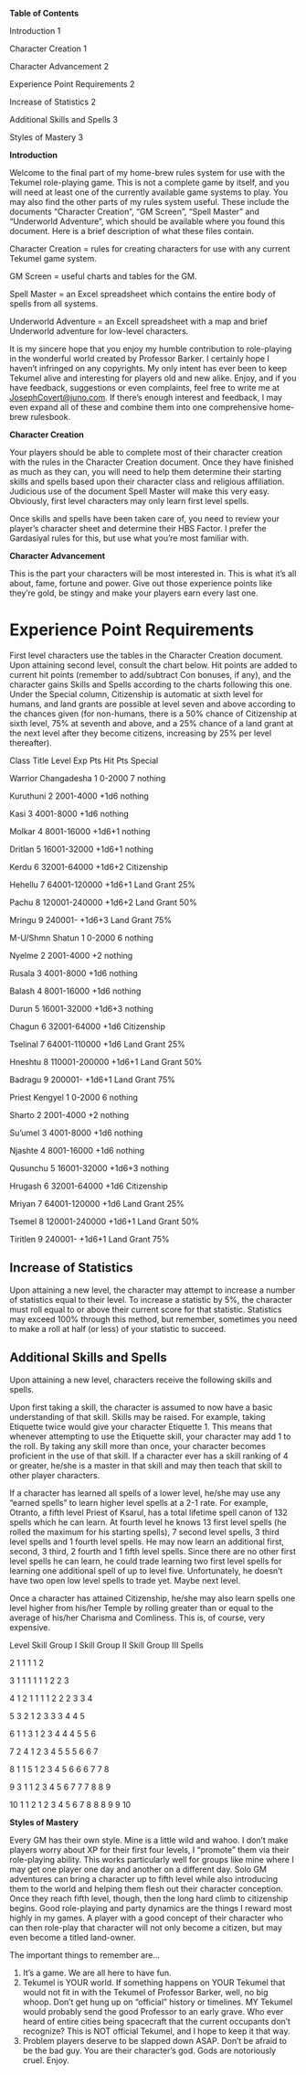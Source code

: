 **Table of Contents**

Introduction 1

Character Creation 1

Character Advancement 2

Experience Point Requirements 2

Increase of Statistics 2

Additional Skills and Spells 3

Styles of Mastery 3

**Introduction**

Welcome to the final part of my home-brew rules system for use with the Tekumel role-playing game. This is not a complete game by itself, and you will need at least one of the currently available game systems to play. You may also find the other parts of my rules system useful. These include the documents “Character Creation”, “GM Screen”, “Spell Master” and “Underworld Adventure”, which should be available where you found this document. Here is a brief description of what these files contain.

Character Creation = rules for creating characters for use with any current Tekumel game system.

GM Screen = useful charts and tables for the GM.

Spell Master = an Excel spreadsheet which contains the entire body of spells from all systems.

Underworld Adventure = an Excell spreadsheet with a map and brief Underworld adventure for low-level characters.

It is my sincere hope that you enjoy my humble contribution to role-playing in the wonderful world created by Professor Barker. I certainly hope I haven’t infringed on any copyrights. My only intent has ever been to keep Tekumel alive and interesting for players old and new alike. Enjoy, and if you have feedback, suggestions or even complaints, feel free to write me at [JosephCovert@juno.com](mailto:JosephCovert@juno.com). If there’s enough interest and feedback, I may even expand all of these and combine them into one comprehensive home-brew rulesbook.

**Character Creation**

Your players should be able to complete most of their character creation with the rules in the Character Creation document. Once they have finished as much as they can, you will need to help them determine their starting skills and spells based upon their character class and religious affiliation. Judicious use of the document Spell Master will make this very easy. Obviously, first level characters may only learn first level spells.

Once skills and spells have been taken care of, you need to review your player’s character sheet and determine their HBS Factor. I prefer the Gardasiyal rules for this, but use what you’re most familiar with.

**Character Advancement**

This is the part your characters will be most interested in. This is what it’s all about, fame, fortune and power. Give out those experience points like they’re gold, be stingy and make your players earn every last one.

# Experience Point Requirements

First level characters use the tables in the Character Creation document. Upon attaining second level, consult the chart below. Hit points are added to current hit points (remember to add/subtract Con bonuses, if any), and the character gains Skills and Spells according to the charts following this one. Under the Special column, Citizenship is automatic at sixth level for humans, and land grants are possible at level seven and above according to the chances given (for non-humans, there is a 50% chance of Citizenship at sixth level, 75% at seventh and above, and a 25% chance of a land grant at the next level after they become citizens, increasing by 25% per level thereafter).

Class Title Level Exp Pts Hit Pts Special

Warrior Changadesha 1 0-2000 7 nothing

Kuruthuni 2 2001-4000 +1d6 nothing

Kasi 3 4001-8000 +1d6 nothing

Molkar 4 8001-16000 +1d6+1 nothing

Dritlan 5 16001-32000 +1d6+1 nothing

Kerdu 6 32001-64000 +1d6+2 Citizenship

Hehellu 7 64001-120000 +1d6+1 Land Grant 25%

Pachu 8 120001-240000 +1d6+2 Land Grant 50%

Mringu 9 240001- +1d6+3 Land Grant 75%

M-U/Shmn Shatun 1 0-2000 6 nothing

Nyelme 2 2001-4000 +2 nothing

Rusala 3 4001-8000 +1d6 nothing

Balash 4 8001-16000 +1d6 nothing

Durun 5 16001-32000 +1d6+3 nothing

Chagun 6 32001-64000 +1d6 Citizenship

Tselinal 7 64001-110000 +1d6 Land Grant 25%

Hneshtu 8 110001-200000 +1d6+1 Land Grant 50%

Badragu 9 200001- +1d6+1 Land Grant 75%

Priest Kengyel 1 0-2000 6 nothing

Sharto 2 2001-4000 +2 nothing

Su’umel 3 4001-8000 +1d6 nothing

Njashte 4 8001-16000 +1d6 nothing

Qusunchu 5 16001-32000 +1d6+3 nothing

Hrugash 6 32001-64000 +1d6 Citizenship

Mriyan 7 64001-120000 +1d6 Land Grant 25%

Tsemel 8 120001-240000 +1d6+1 Land Grant 50%

Tiritlen 9 240001- +1d6+1 Land Grant 75%

## Increase of Statistics

Upon attaining a new level, the character may attempt to increase a number of statistics equal to their level. To increase a statistic by 5%, the character must roll equal to or above their current score for that statistic. Statistics may exceed 100% through this method, but remember, sometimes you need to make a roll at half (or less) of your statistic to succeed.

## Additional Skills and Spells

Upon attaining a new level, characters receive the following skills and spells.

Upon first taking a skill, the character is assumed to now have a basic understanding of that skill. Skills may be raised. For example, taking Etiquette twice would give your character Etiquette 1. This means that whenever attempting to use the Etiquette skill, your character may add 1 to the roll. By taking any skill more than once, your character becomes proficient in the use of that skill. If a character ever has a skill ranking of 4 or greater, he/she is a master in that skill and may then teach that skill to other player characters.

If a character has learned all spells of a lower level, he/she may use any “earned spells” to learn higher level spells at a 2-1 rate. For example, Otranto, a fifth level Priest of Ksarul, has a total lifetime spell canon of 132 spells which he can learn. At fourth level he knows 13 first level spells (he rolled the maximum for his starting spells), 7 second level spells, 3 third level spells and 1 fourth level spells. He may now learn an additional first, second, 3 third, 2 fourth and 1 fifth level spells. Since there are no other first level spells he can learn, he could trade learning two first level spells for learning one additional spell of up to level five. Unfortunately, he doesn’t have two open low level spells to trade yet. Maybe next level.

Once a character has attained Citizenship, he/she may also learn spells one level higher from his/her Temple by rolling greater than or equal to the average of his/her Charisma and Comliness. This is, of course, very expensive.

Level Skill Group I Skill Group II Skill Group III Spells

2 1 1 1 1 2

3 1 1 1 1 1 1 2 2 3

4 1 2 1 1 1 1 2 2 2 3 3 4

5 3 2 1 2 3 3 3 4 4 5

6 1 1 3 1 2 3 4 4 4 5 5 6

7 2 4 1 2 3 4 5 5 5 6 6 7

8 1 1 5 1 2 3 4 5 6 6 6 7 7 8

9 3 1 1 2 3 4 5 6 7 7 7 8 8 9

10 1 1 2 1 2 3 4 5 6 7 8 8 8 9 9 10

**Styles of Mastery**

Every GM has their own style. Mine is a little wild and wahoo. I don’t make players worry about XP for their first four levels, I “promote” them via their role-playing ability. This works particularly well for groups like mine where I may get one player one day and another on a different day. Solo GM adventures can bring a character up to fifth level while also introducing them to the world and helping them flesh out their character conception. Once they reach fifth level, though, then the long hard climb to citizenship begins. Good role-playing and party dynamics are the things I reward most highly in my games. A player with a good concept of their character who can then role-play that character will not only become a citizen, but may even become a titled land-owner.

The important things to remember are…

1. It’s a game. We are all here to have fun.
2. Tekumel is YOUR world. If something happens on YOUR Tekumel that would not fit in with the Tekumel of Professor Barker, well, no big whoop. Don’t get hung up on “official” history or timelines. MY Tekumel would probably send the good Professor to an early grave. Who ever heard of entire cities being spacecraft that the current occupants don’t recognize? This is NOT official Tekumel, and I hope to keep it that way.
3. Problem players deserve to be slapped down ASAP. Don’t be afraid to be the bad guy. You are their character’s god. Gods are notoriously cruel. Enjoy.